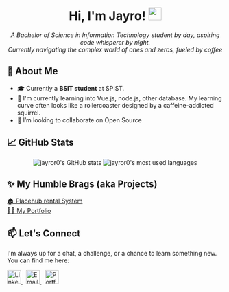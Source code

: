 <h1 align="center">
  Hi, I'm Jayro! <img src="https://media.giphy.com/media/hvRJCLFzcasrR4ia7z/giphy.gif" width="30px">
</h1>

<p align="center">
  <em>A Bachelor of Science in Information Technology student by day, aspiring code whisperer by night.</em> <br />
  <em>Currently navigating the complex world of ones and zeros, fueled by coffee</em>
</p>

## 🤔 About Me

* 🎓 Currently a **BSIT student** at SPIST.
* 🌱 I'm currently learning into Vue.js, node.js, other database. My learning curve often looks like a rollercoaster designed by a caffeine-addicted squirrel.
* 🤝 I’m looking to collaborate on Open Source

## 📈 GitHub Stats
<p align="center">
<img src="https://github-readme-stats.vercel.app/api?username=jayror0&show_icons=true&theme=radical" alt="jayror0's GitHub stats" />
<img src="https://github-readme-stats.vercel.app/api/top-langs/?username=jayror0&layout=compact&theme=radical" alt="jayror0's most used languages" />
</p>

## ✨ My Humble Brags (aka Projects)
<p align="left">
  <a href="https://placehub.bsit3a2025.com/" target="_blank">
    🏠 Placehub rental System
  </a>
  <br>
  <a href="https://portfolio-brown-tau-59.vercel.app/" target="_blank">
    🙍‍♂️ My Portfolio
  </a>
</p>

## 📫 Let's Connect

I'm always up for a chat, a challenge, or a chance to learn something new. You can find me here:

<p align="left">
  <a href="https://www.linkedin.com/in/jayro-gomba-8a7056365/" target="_blank">
    <img src="https://cdn.jsdelivr.net/gh/devicons/devicon/icons/linkedin/linkedin-original.svg" alt="LinkedIn" width="32" height="32"/>
  </a>
  &nbsp;
  <a href="mailto:jysngoomba.rbn@gmail.com" target="_blank">
    <img src="https://cdn.jsdelivr.net/gh/devicons/devicon/icons/google/google-original.svg" alt="Email" width="32" height="32"/>
  </a>
  &nbsp;
  <a href="https://portfolio-brown-tau-59.vercel.app/" target="_blank">
    <img src="https://cdn.jsdelivr.net/gh/devicons/devicon/icons/chrome/chrome-original.svg" alt="Portfolio" width="32" height="32"/>
  </a>
</p>

